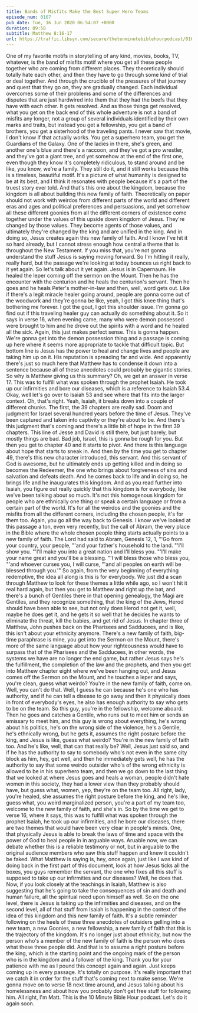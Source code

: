 ```yaml
---
title: Bands of Misfits Make the Best Super Hero Teams
episode_num: 0167
pub_date: Tue, 16 Jun 2020 06:54:07 +0000
duration: 09:58
subtitle: Matthew 8:16-17
url: https://traffic.libsyn.com/secure/thetenminutebiblehourpodcast/0167_-_Hey_Misfit_Youre_on_the_team.mp3
---
```


 One of my favorite motifs in storytelling of any kind, movies, books, TV, whatever, is the band of misfits motif where you get all these people together who are coming from different places. They theoretically should totally hate each other, and then they have to go through some kind of trial or deal together. And through the crucible of the pressures of that journey and quest that they go on, they are gradually changed. Each individual overcomes some of their problems and some of the differences and disputes that are just hardwired into them that they had the beefs that they have with each other. It gets resolved. And as those things get resolved, what you get on the back end of this whole adventure is not a band of misfits any longer, not a group of several individuals identified by their own marks and traits, but instead you get a fellowship, you get a band of brothers, you get a sisterhood of the traveling pants. I never saw that movie, I don't know if that actually works. You get a superhero team, you get the Guardians of the Galaxy. One of the ladies in there, she's green, and another one's blue and there's a raccoon, and they've got a pro wrestler, and they've got a giant tree, and yet somehow at the end of the first one, even though they know it's completely ridiculous, to stand around and be like, you know, we're a family. They still do it, and it still works because this is a timeless, beautiful motif. It's a picture of what humanity is designed to be at its best, and I think it resonates with people because it's a part of the truest story ever told. And that's this one about the kingdom, because the kingdom is all about building this new family of faith. Theoretically on paper should not work with weirdos from different parts of the world and different eras and ages and political preferences and persuasions, and yet somehow all these different goonies from all the different corners of existence come together under the values of this upside down kingdom of Jesus. They're changed by those values. They become agents of those values, and ultimately they're changed by the king and are unified in the king. And in doing so, Jesus creates again this new family of faith. And I know I've hit it so hard already, but I cannot stress enough how central a theme that is throughout the New Testament. If you miss that, you're not gonna understand the stuff Jesus is saying moving forward. So I'm hitting it really, really hard, but the passage we're looking at today bounces us right back to it yet again. So let's talk about it yet again. Jesus is in Capernaum. He healed the leper coming off the sermon on the Mount. Then he has the encounter with the centurion and he heals the centurion's servant. Then he goes and he heals Peter's mother-in-law and then, well, word gets out. Like if there's a legit miracle healer going around, people are gonna come out of the woodwork and they're gonna be like, yeah, I got this knee thing that's bothering me forever. I got the gout, I got this shoulder issue. I'm gonna go find out if this traveling healer guy can actually do something about it. So it says in verse 16, when evening came, many who were demon possessed were brought to him and he drove out the spirits with a word and he healed all the sick. Again, this just makes perfect sense. This is gonna happen. We're gonna get into the demon possession thing and a passage is coming up here where it seems more appropriate to tackle that difficult topic. But bottom line is Jesus has the power to heal and change lives and people are taking him up on it. His reputation is spreading far and wide. And apparently there's just so much here that Matthew has to condense it down into a sentence because all of these anecdotes could probably be gigantic stories. So why is Matthew giving us this summary? Oh, we get an answer in verse 17. This was to fulfill what was spoken through the prophet Isaiah. He took up our infirmities and bore our diseases, which is a reference to Isaiah 53.4. Okay, well let's go over to Isaiah 53 and see where that fits into the larger context. Oh, that's right. Yeah, Isaiah, it breaks down into a couple of different chunks. The first, the 39 chapters are really sad. Doom and judgment for Israel several hundred years before the time of Jesus. They've been captured and taken into captivity or they're about to be. And there's this judgment that's coming and there's a little bit of hope in the first 39 chapters. This line of Jesse and David is still there, but just barely, but mostly things are bad. Bad job, Israel, this is gonna be rough for you. But then you get to chapter 40 and it starts to pivot. And there is this language about hope that starts to sneak in. And then by the time you get to chapter 49, there's this new character introduced, this servant. And this servant of God is awesome, but he ultimately ends up getting killed and in doing so becomes the Redeemer, the one who brings about forgiveness of sins and salvation and defeats death. And he comes back to life and in doing so, he brings life and he inaugurates this kingdom. And as you read further into Isaiah, you figure out really quickly that this kingdom is for everybody, like we've been talking about so much. It's not this homogenous kingdom for people who are ethnically one thing or speak a certain language or from a certain part of the world. It's for all the weirdos and the goonies and the misfits from all the different corners, including the chosen people, it's for them too. Again, you go all the way back to Genesis. I know we've looked at this passage a ton, even very recently, but the call of Abram, the very place in the Bible where the whole chosen people thing starts actually points to a new family of faith. The Lord had said to Abram, Genesis 12, 1, "'Go from your country, your people, "'and your father's household to the land. "'I'll show you. "'I'll make you into a great nation and I'll bless you. "'I'll make your name great and you'll be a blessing. "'I will bless those who bless you, "'and whoever curses you, I will curse, "'and all peoples on earth will be blessed through you.'" So again, from the very beginning of everything redemptive, the idea all along is this is for everybody. We just did a scan through Matthew to look for these themes a little while ago, so I won't hit it real hard again, but then you get to Matthew and right up the bat, and there's a bunch of Gentiles there in that opening genealogy, the Magi are Gentiles, and they recognize something, that the king of the Jews, Herod should have been able to see, but not only does Herod not get it, well, maybe he does get it, and he gets it so well that he decides he wants to eliminate the threat, kill the babies, and get rid of Jesus. In chapter three of Matthew, John pushes back on the Pharisees and Sadducees, and is like, this isn't about your ethnicity anymore. There's a new family of faith, big-time paraphrase is mine, you get into the Sermon on the Mount, there's more of the same language about how your righteousness would have to surpass that of the Pharisees and the Sadducees, in other words, the systems we have are no longer the end game, but rather Jesus says he's the fulfillment, the completion of the law and the prophets, and then you get into Matthew chapter eight where we've been hanging out, and Jesus comes off the Sermon on the Mount, and he touches a leper and says, you're clean, guess what weirdo? You're in the new family of faith, come on. Well, you can't do that. Well, I guess he can because he's one who has authority, and if he can tell a disease to go away and then it physically does in front of everybody's eyes, he also has enough authority to say who gets to be on the team. So this guy, you're in the fellowship, welcome aboard. Then he goes and catches a Gentile, who runs out to meet him or sends an emissary to meet him, and this guy is wrong about everything, he's wrong about his politics, he's on the wrong side of the violence, he's a Gentile, he's ethnically wrong, but he gets it, assumes the right posture before the king, and Jesus is like, guess what weirdo? You're in the new family of faith too. And he's like, well, that can that really be? Well, Jesus just said so, and if he has the authority to say to somebody who's not even in the same city block as him, hey, get well, and then he immediately gets well, he has the authority to say that some weirdo outsider who's of the wrong ethnicity is allowed to be in his superhero team, and then we go down to the last thing that we looked at where Jesus goes and heals a woman, people didn't hate women in this society, they had a lower view than they probably should have, but guess what, women, yep, they're on the team too. All right, lady, you're healed, she assumes the right posture before the king, and he's like, guess what, you weird marginalized person, you're a part of my team too, welcome to the new family of faith, and she's in. So by the time we get to verse 16, where it says, this was to fulfill what was spoken through the prophet Isaiah, he took up our infirmities, and he bore our diseases, there are two themes that would have been very clear in people's minds. One, that physically Jesus is able to break the laws of time and space with the power of God to heal people in in arguable ways. Aruable now, we can debate whether this is a reliable testimony or not, but in arguable to the original audience members who saw this stuff happen and knew it couldn't be faked. What Matthew is saying is, hey, once again, just like I was kind of doing back in the first part of this document, look at how Jesus ticks all the boxes, you guys remember the servant, the one who fixes all this stuff is supposed to take up our infirmities and our diseases? Well, he does that. Now, if you look closely at the teachings in Isaiah, Matthew is also suggesting that he's going to take the consequences of sin and death and human failure, all the spiritual need upon himself as well. So on the one level, there is Jesus is taking up the infirmities and diseases, and on the second level, all of that stuff from Isaiah is happening in the context of the idea of this kingdom and this new family of faith. It's a subtle reminder following on the heels of these three anecdotes of outsiders gelling into a new team, a new Goonies, a new fellowship, a new family of faith that this is the trajectory of the kingdom. It's no longer just about ethnicity, but now the person who's a member of the new family of faith is the person who does what these three people did. And that is to assume a right posture before the king, which is the starting point and the ongoing mark of the person who is in the kingdom and a follower of the king. Thank you for your patience with me as I pound this concept again and again. Just keeps coming up in every passage. It's totally on purpose. It's really important that we catch it in order for the stuff that's coming next to make sense. We're gonna move on to verse 18 next time around, and Jesus talking about his homelessness and about how you probably don't get free stuff for following him. All right, I'm Matt. This is the 10 Minute Bible Hour podcast. Let's do it again soon.